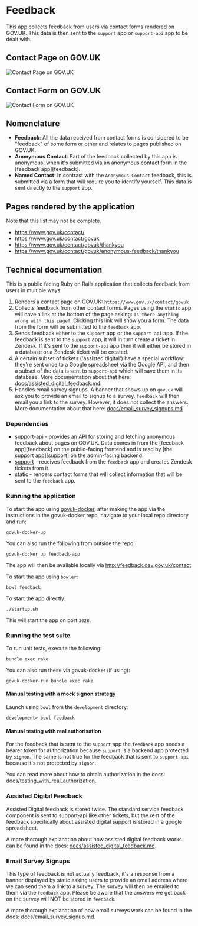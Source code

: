 # Feedback

This app collects feedback from users via contact forms rendered on GOV.UK.
This data is then sent to the `support` app or `support-api` app to be dealt with.

## Contact Page on GOV.UK
![Contact Page on GOV.UK](/docs/screenshots/contact_page.png?raw=true "Contact Page on GOV.UK")

## Contact Form on GOV.UK
![Contact Form on GOV.UK](/docs/screenshots/contact_form.png?raw=true "Contact Form on GOV.UK")

## Nomenclature

- **Feedback**: All the data received from contact forms is considered to be "feedback" of some form
or other and relates to pages published on GOV.UK.
- **Anonymous Contact**: Part of the feedback collected by this app is anonymous, when it's
submitted via an anonymous contact form in the [feedback app][feedback].
- **Named Contact**: In contrast with the `Anonymous Contact` feedback, this is submitted
via a form that will require you to identify yourself. This data is sent directly
to the `support` app.

## Pages rendered by the application

Note that this list may not be complete.

- https://www.gov.uk/contact/
- https://www.gov.uk/contact/govuk
- https://www.gov.uk/contact/govuk/thankyou
- https://www.gov.uk/contact/govuk/anonymous-feedback/thankyou

## Technical documentation

This is a public facing Ruby on Rails application that collects feedback from users in multiple ways:

1. Renders a contact page on GOV.UK: `https://www.gov.uk/contact/govuk`
2. Collects feedback from other contact forms. Pages using the `static` app
will have a link at the bottom of the page asking: `Is there anything wrong with this page?`.
Clicking this link will show you
a form. The data from the form will be submitted to the `feedback` app.
3. Sends feedback either to the `support` app or the `support-api` app. If the
feedback is sent to the `support` app, it will in turn create a ticket in Zendesk.
If it's sent to the `support-api` app then it will either be stored in a database
or a Zendesk ticket will be created.
4. A certain subset of tickets ('assisted digital') have a special workflow: they're
sent once to a Google spreadsheet via the Google API, and then a subset of the data
is sent to `support-api` which will save them in its database. More documentation about
that here: [docs/assisted_digital_feedback.md](docs/assisted_digital_feedback.md).
5. Handles email survey signups. A banner that shows up on `gov.uk` will ask you to
provide an email to signup to a survey. `feedback` will then email you a link to the
survey. However, it does not collect the answers. More documentation about that here:
[docs/email_survey_signups.md](docs/email_survey_signups.md)

### Dependencies

- [support-api](https://github.com/alphagov/support-api) - provides an API for storing and fetching anonymous feedback about pages on GOV.UK. Data comes in from the [feedback app][feedback] on the public-facing frontend and is read by [the support app][support] on the admin-facing backend.
- [support](https://github.com/alphagov/support) - receives feedback from the `feedback` app and creates Zendesk tickets from it.
- [static](https://github.com/alphagov/static) - renders contact forms that will collect information that will be sent to the `feedback` app.

### Running the application

To start the app using [govuk-docker](https://github.com/alphagov/govuk-docker), after making the app via the instructions in the govuk-docker repo, navigate to your local repo directory and run:

    govuk-docker-up

You can also run the following from outside the repo:

    govuk-docker up feedback-app

The app will then be available locally via http://feedback.dev.gov.uk/contact

To start the app using `bowler`:

    bowl feedback

To start the app directly:

    ./startup.sh

This will start the app on port `3028`.

### Running the test suite

To run unit tests, execute the following:

    bundle exec rake

You can also run these via govuk-docker (if using):

    govuk-docker-run bundle exec rake

#### Manual testing with a mock signon strategy

Launch using `bowl` from the `development` directory:

    development> bowl feedback

#### Manual testing with real authorisation

For the feedback that is sent to the `support` app the `feedback` app needs a
bearer token for authorization because `support` is a backend app protected by
`signon`.  The same is not true for the feedback that is sent to `support-api`
because it's not protected by `signon`.

You can read more about how to obtain authorization in the docs:
[docs/testing_with_real_authorization](docs/testing_with_real_authorization.md).

### Assisted Digital Feedback

Assisted Digital feedback is stored twice.  The standard service feedback
component is sent to support-api like other tickets, but the rest of the
feedback specifically about assisted digital support is stored in a google
spreadsheet.

A more thorough explanation about how assisted digital feedback works can
be found in the docs: [docs/assisted_digital_feedback.md](docs/assisted_digital_feedback.md).

### Email Survey Signups

This type of feedback is not actually feedback, it's a response from a banner
displayed by static asking users to provide an email address where we can send
them a link to a survey. The survey will then be emailed to them via the
`feedback` app. Please be aware that the answers we get back on the survey will
NOT be stored in `feedback`.

A more thorough explanation of how email surveys work can be found in the docs:
[docs/email_survey_signup.md](docs/email_survey_signups.md).

